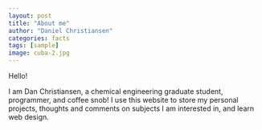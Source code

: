 ```yaml
---
layout: post
title: "About me"
author: "Daniel Christiansen"
categories: facts
tags: [sample]
image: cuba-2.jpg
---
```


Hello!

I am Dan Christiansen, a chemical engineering graduate student, programmer, and coffee snob! I use this website to store my personal projects, thoughts and comments on subjects I am interested in, and learn web design.
